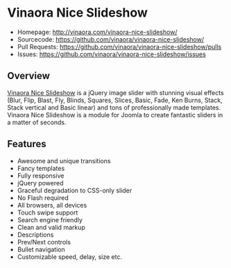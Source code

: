 Vinaora Nice Slideshow
======================

* Homepage: http://vinaora.com/vinaora-nice-slideshow/
* Sourcecode: https://github.com/vinaora/vinaora-nice-slideshow/
* Pull Requests: https://github.com/vinaora/vinaora-nice-slideshow/pulls
* Issues: https://github.com/vinaora/vinaora-nice-slideshow/issues

Overview
--------
[Vinaora Nice Slideshow](http://vinaora.com/vinaora-nice-slideshow/) is a jQuery image slider with stunning visual effects (Blur, Flip, Blast, Fly, Blinds, Squares, Slices, Basic, Fade, Ken Burns, Stack, Stack vertical and Basic linear) and tons of professionally made templates. Vinaora Nice Slideshow is a module for Joomla to create fantastic sliders in a matter of seconds.

Features
--------
* Awesome and unique transitions
* Fancy templates
* Fully responsive
* jQuery powered
* Graceful degradation to CSS-only slider
* No Flash required
* All browsers, all devices
* Touch swipe support
* Search engine friendly
* Clean and valid markup
* Descriptions
* Prev/Next controls
* Bullet navigation
* Customizable speed, delay, size etc.